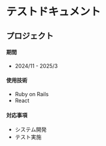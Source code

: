 # テストドキュメント

## プロジェクト

#### 期間
- 2024/11 - 2025/3

#### 使用技術
- Ruby on Rails
- React

#### 対応事項
- システム開発
- テスト実施
